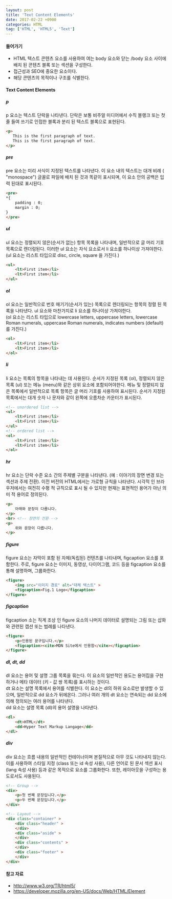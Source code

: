 ```yaml
---
layout: post
title: 'Text Content Elements'
date: 2017-02-22 +0900
categories: HTML
tag: ['HTML', 'HTML5', 'Text']
---
```


#### 들어가기

- HTML 텍스트 콘텐츠 요소를 사용하여 여는 body 요소와 닫는 /body 요소 사이에 배치 된 콘텐츠 블록 또는 섹션을 구성한다.
- 접근성과 SEO에 중요한 요소이다.
- 해당 콘텐츠의 목적이나 구조를 식별한다.
	
#### Text Content Elements

##### p

p 요소는 텍스트 단락을 나타낸다. 단락은 보통 비주얼 미디어에서 수직 블랭크 또는 첫 줄 들여 쓰기로 인접한 블록과 분리 된 텍스트 블록으로 표현된다.

```html
<p>
   This is the first paragraph of text.
   This is the first paragraph of text.
</p>
```

##### pre

pre 요소는 미리 서식이 지정된 텍스트를 나타낸다. 이 요소 내의 텍스트는 대개 비례 ( "monospace") 글꼴로 파일에 배치 된 것과 똑같이 표시되며, 이 요소 안의 공백은 입력 된대로 표시된다.

```html
<pre>
*{
    padding : 0;
    margin : 0;
}
</pre>
```

##### ul

ul 요소는 정렬되지 않은(순서가 없는) 항목 목록을 나타내며, 일반적으로 글 머리 기호 목록으로 렌더링된다. 이러한 ul 요소는 자식 요소로서 li 요소를 하나이상 가져야한다.  
(ul 요소는 리스트 타입으로 disc, circle, square 을 가진다.)

```html
<ul>
    <lt>First item</li>
    <lt>First item</li>
</ul>
```

##### ol

ol 요소는 일반적으로 번호 매기기(순서가 있는) 목록으로 렌더링되는 항목의 정렬 된 목록을 나타낸다. ul 요소와 마찬가지로 li 요소를 하나이상 가져야한다.  
(ol 요소는 리스트 타입으로 lowercase letters, uppercase letters, lowercase Roman numerals, uppercase Roman numerals, indicates numbers (default)를 가진다.)

```html
<ol>
    <lt>First item</li>
    <lt>First item</li>
</ol>
```

##### li

li 요소는 목록의 항목을 나타내는 데 사용된다. 순서가 지정된 목록 (ol), 정렬되지 않은 목록 (ul) 또는 메뉴 (menu)와 같은 상위 요소에 포함되어야한다. 메뉴 및 정렬되지 않은 목록에서 일반적으로 목록 항목은 글 머리 기호를 사용하여 표시된다. 순서가 지정된 목록에서는 대개 숫자 나 문자와 같이 왼쪽에 오름차순 카운터가 표시된다.

```html
<!-- unordered list -->
<ul>
    <lt>First item</li>
    <lt>First item</li>
</ul>
<!-- ordered list -->
<ol>
    <lt>First item</li>
    <lt>First item</li>
</ol>
```

##### hr

hr 요소는 단락 수준 요소 간의 주제별 구분을 나타낸다. (예 : 이야기의 장면 변경 또는 섹션과 주제 전환). 이전 버전의 HTML에서는 가로형 규칙을 나타낸다. 시각적 인 브라우저에서는 여전히 수평 적 규칙으로 표시 될 수 있지만 현재는 표현적인 용어가 아닌 의미 적 용어로 정의된다.

```html
<p>
    아래와 문장이 다릅니다.
</p>
<br> <!-- 장면의 전환 -->
<p>
    위와 문장이 다릅니다.
</p>
```

##### figure

figure 요소는 자막이 포함 된 자체(독립된) 컨텐츠를 나타내며, figcaption 요소를 포함한다. 주로, figure 요소는 이미지, 동영상, 다이어그램, 코드 등을 figcaption 요소를 통해 설명하며, 그룹화한다.

```html
<figure>
    <img src="이미지 경로" alt="대체 텍스트" >
    <figcaption>Fig.1 Logo</figcaption>
</figure>
```

##### figcaption

figcaption 소는 직계 조상 인 figure 요소의 나머지 데이터로 설명되는 그림 또는 삽화와 관련된 캡션 또는 범례를 나타낸다.

```html
<figure>
    <p>인용된 문구입니다.</p>
    <figcaption><cite>MDN Site에서 인용함</cite></figcaption>
</figure>
```

##### dl, dt, dd

dl 요소는 용어 및 설명 그룹 목록을 묶는다. 이 요소의 일반적인 용도는 용어집을 구현하거나 메타 데이터 (키 - 값 쌍 목록)를 표시하는 것이다.  
dt 요소는 설명 목록에서 용어를 식별한다. 이 요소는 dl의 하위 요소로만 발생할 수 있으며, 일반적으로 dd 요소가 뒤에온다. 그러나 여러 개의 dt 요소는 연속되는 dd 요소에 의해 정의되는 여러 용어를 나타낸다.  
dd 요소는 설명 목록 (dl)의 용어 설명을 나타낸다.

```html
<dl>
    <dt>HTML</dt>
    <dd>Hyper Text Markup Langage</dd>
</dl>
```

##### div

div 요소는 흐름 내용의 일반적인 컨테이너이며 본질적으로 아무 것도 나타내지 않는다. 이를 사용하여 스타일 지정 (class 또는 id 속성 사용), 다른 언어로 된 문서 섹션 표시 (lang 속성 사용) 등과 같은 목적으로 요소를 그룹화한다. 또한, 레이아웃을 구성하는 용도로서도 사용된다.

```html
<!-- Group -->
<div>
    <p>첫 번째 문장입니다.</p>
    <p>두 번째 문장입니다.</p>
</div>

<!-- Layout -->
<div class="container" >
    <div class="header" >
    </div>
    <div class="aside" >
    </div>
    <div class="contents" >
    </div>
    <div class="footer" >
    </div>
</div>
```

#### 참고 자료

- <http://www.w3.org/TR/html5/>
- <https://developer.mozilla.org/en-US/docs/Web/HTML/Element>
